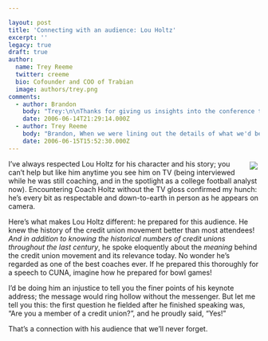 ```yaml
---

layout: post
title: 'Connecting with an audience: Lou Holtz'
excerpt: ''
legacy: true
draft: true
author:
  name: Trey Reeme
  twitter: creeme
  bio: Cofounder and COO of Trabian
  image: authors/trey.png
comments:
  - author: Brandon
    body: "Trey:\n\nThanks for giving us insights into the conference this week.  I have been in the Credit Union industry for just over six years but my employer has never really emphasized these types of conferences, nor truly seen the value in them I believe.  After reading your quick synopsis of Coach Holtz's presentation, I was immediately envious of you and your fellow \"Trabian-ites\".  I've been somewhat familar with Holtz's style since his days as coach for Notre Dame and he has alway seemed like an affable and intellectual fellow.\n\nOne more thing - Do you think CUNA will release any of the presentations as PDF or podcast downloads on their site?  \n\nKeep up the quality posts - Brandon"
    date: 2006-06-14T21:29:14.000Z
  - author: Trey Reeme
    body: "Brandon, When we were lining out the details of what we'd be doing at the conference with the CUNA staff, they mentioned they were thinking about podcasts of parts of the event, and I know they had cameras all over the place (just not in the breakout sessions). \r\n\r\nI think it'd be a great service for them to offer.  If I were setting a conference like this up, I'd do my best to record at least the audio for a lot of the sessions and keynotes.  It would be relatively easy and cheap with the publishing software available.  Meaning Matt and I probably could've figured out a way to make it work without having to spend a dime beyond the technology available on our laptops or for download.\r\n\r\nSo while I doubt they'll offer podcasts even of the keynotes (wish they would, of course), the technology's here for them to do it now.  \r\n\r\nWe're probably about to start an OSCU podcast, by the way.  Been throwing that idea around forever, and there's no good reason for us not to.\r\n\r\nThe conference attendees did get a CD of the presentation notes, and I would expect to see those online, but that's just a guess."
    date: 2006-06-15T15:52:30.000Z
---
```


<p><a href="http://www.flickr.com/photos/trabian"><img src="http://static.flickr.com/62/167206026_5818cdfd4d_m.jpg" style="float:right; margin: 4px;"></a>I&#8217;ve always respected Lou Holtz for his character and his story; you can&#8217;t help but like him anytime you see him on TV (being interviewed while he was still coaching, and in the spotlight as a college football analyst now).  Encountering Coach Holtz without the TV gloss confirmed my hunch: he&#8217;s every bit as respectable and down-to-earth in person as he appears on camera.</p>
<p>Here&#8217;s what makes Lou Holtz different: he prepared for this audience.  He knew the history of the credit union movement better than most attendees!  <em>And in addition to knowing the historical numbers of credit unions throughout the last century</em>, he spoke eloquently about the <em>meaning</em> behind the credit union movement and its relevance today.  No wonder he&#8217;s regarded as one of the best coaches ever.  If he prepared this thoroughly for a speech to <span class="caps">CUNA</span>, imagine how he prepared for bowl games!</p>
<p>I&#8217;d be doing him an injustice to tell you the finer points of his keynote address; the message would ring hollow without the messenger.  But let me tell you this: the first question he fielded after he finished speaking was, &#8220;Are you a member of a credit union?&#8221;, and he proudly said, &#8220;Yes!&#8221;</p>
<p>That&#8217;s a connection with his audience that we&#8217;ll never forget.</p>
